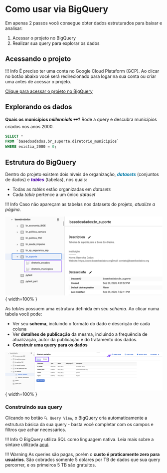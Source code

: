 # Como usar via BigQuery

Em apenas 2 passos você consegue obter dados estruturados para baixar e
analisar:

1. Acessar o projeto no BigQuery
2. Realizar sua query para explorar os dados

## Acessando o projeto

!!! Info
    É preciso ter uma conta no Google Cloud Plataform (GCP). Ao clicar
    no botão abaixo você será redirecionado para logar na sua conta ou
    criar uma antes de acessar o projeto.

<a href="https://console.cloud.google.com/bigquery?p=basedosdados&page=project" title="{{ lang.t('source.link.title')}}" class="md-button">
    Clique para acessar o projeto no BigQuery
</a>

<!-- Uma vez logado, acesse o BigQuery no menu lateral de seu console

![Acesse a ferramenta no menu lateral](images/gcd_select_bq.png)

Para acessar o projeto no BigQuery, vá em `ADD DATA` e busque por
`basedosdados`.

![](images/bq_select_bases.gif){ width=100% }

Pronto! Agora você pode explorar todas as tabelas do projeto. -->


## Explorando os dados

**Quais os municípios *millennials* 🕶?** Rode a query e descubra
municípios criados nos anos 2000.

```sql
SELECT *
FROM `basedosdados.br_suporte.diretorio_municipios`
WHERE existia_2000 = 0;
```

## Estrutura do BigQuery

Dentro do projeto existem dois níveis de organização, <strong style="color:#007aa7">*datasets*</strong>
(conjuntos de dados) e <strong style="color:#4b00a7">*tables*</strong> (tabelas), nos quais:

- Todas as *tables* estão organizadas em *datasets*
- Cada *table* pertence a um único *dataset*

!!! Info
    Caso não apareçam as tabelas nos datasets do projeto,
    *atualize a página*.

![](images/bq_structure.png){ width=100% }

As *tables* possuem uma estrutura definida em seu *schema*.
Ao clicar numa tabela você pode:

- Ver seu **schema**, incluindo o formato do dado e descrição de cada coluna
- Ver **detalhes de publicação** da mesma, incluindo a frequência de atualização, autor da
publicação e do tratamento dos dados.
- **Construir uma query para os dados**

![](images/bq_check_data.png){ width=100% }

### Construindo sua query

Clicando no botão `🔍 Query View`, o BigQuery cria automaticamente a estrutura básica
da sua query - basta você completar com os campos e filtros que achar necessários.

!!! Info
    O BigQuery utiliza SQL como linguagem nativa. Leia mais sobre a sintaxe
    utilizada
    [aqui](https://cloud.google.com/bigquery/docs/reference/standard-sql/query-syntax).
    
!!! Warning
    As queries são pagas, porém o **custo é praticamente zero para usuários**. São cobrados somente 5 dólares por TB de dados que sua query percorrer, e os primeiros 5 TB são gratuitos.
